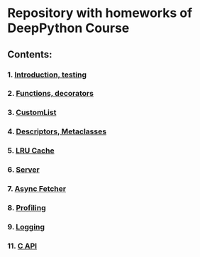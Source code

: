 # Repository with homeworks of DeepPython Course


## Contents: 
### 1. [Introduction, testing](https://github.com/Dadypool/deep_python_23b_Dadypool/tree/main/01)
### 2. [Functions, decorators](https://github.com/Dadypool/deep_python_23b_Dadypool/tree/main/02)
### 3. [CustomList](https://github.com/Dadypool/deep_python_23b_Dadypool/tree/main/03)
### 4. [Descriptors, Metaclasses](https://github.com/Dadypool/deep_python_23b_Dadypool/tree/main/04)
### 5. [LRU Cache](https://github.com/Dadypool/deep_python_23b_Dadypool/tree/main/05)
### 6. [Server](https://github.com/Dadypool/deep_python_23b_Dadypool/tree/main/06)
### 7. [Async Fetcher](https://github.com/Dadypool/deep_python_23b_Dadypool/tree/main/07)
### 8. [Profiling](https://github.com/Dadypool/deep_python_23b_Dadypool/tree/main/08)
### 9. [Logging](https://github.com/Dadypool/deep_python_23b_Dadypool/tree/main/09)
### 11. [C API](https://github.com/Dadypool/deep_python_23b_Dadypool/tree/main/11)